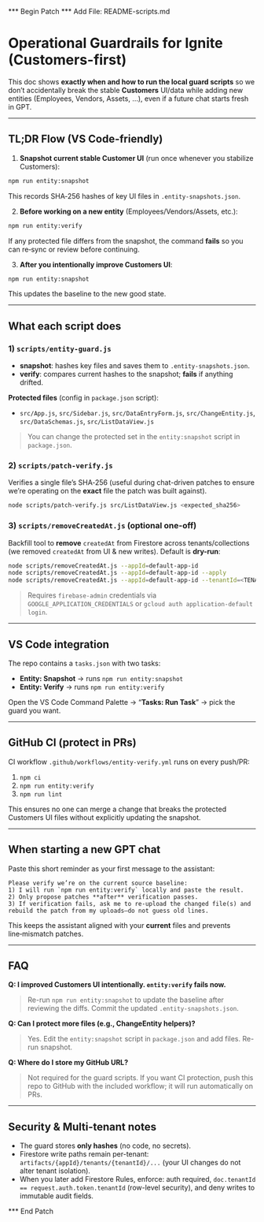 *** Begin Patch
*** Add File: README-scripts.md
# Operational Guardrails for Ignite (Customers-first)

This doc shows **exactly when and how to run the local guard scripts** so we don’t accidentally break the stable **Customers** UI/data while adding new entities (Employees, Vendors, Assets, …), even if a future chat starts fresh in GPT.

---

## TL;DR Flow (VS Code-friendly)

1) **Snapshot current stable Customer UI** (run once whenever you stabilize Customers):
```bash
npm run entity:snapshot
```
This records SHA‑256 hashes of key UI files in `.entity-snapshots.json`.  <!-- audit baseline -->

2) **Before working on a new entity** (Employees/Vendors/Assets, etc.):
```bash
npm run entity:verify
```
If any protected file differs from the snapshot, the command **fails** so you can re‑sync or review before continuing.  <!-- regression catch -->

3) **After you intentionally improve Customers UI**:
```bash
npm run entity:snapshot
```
This updates the baseline to the new good state.  <!-- refresh baseline -->

---

## What each script does

### 1) `scripts/entity-guard.js`
- **snapshot**: hashes key files and saves them to `.entity-snapshots.json`.
- **verify**: compares current hashes to the snapshot; **fails** if anything drifted.

**Protected files** (config in `package.json` script):
- `src/App.js`, `src/Sidebar.js`, `src/DataEntryForm.js`, `src/ChangeEntity.js`, `src/DataSchemas.js`, `src/ListDataView.js`

> You can change the protected set in the `entity:snapshot` script in `package.json`.

### 2) `scripts/patch-verify.js`
Verifies a single file’s SHA‑256 (useful during chat-driven patches to ensure we’re operating on the **exact** file the patch was built against).
```bash
node scripts/patch-verify.js src/ListDataView.js <expected_sha256>
```

### 3) `scripts/removeCreatedAt.js` (optional one-off)
Backfill tool to **remove** `createdAt` from Firestore across tenants/collections (we removed `createdAt` from UI & new writes). Default is **dry-run**:
```bash
node scripts/removeCreatedAt.js --appId=default-app-id
node scripts/removeCreatedAt.js --appId=default-app-id --apply
node scripts/removeCreatedAt.js --appId=default-app-id --tenantId=<TENANT> --collections=customers,employees --apply
```
> Requires `firebase-admin` credentials via `GOOGLE_APPLICATION_CREDENTIALS` or `gcloud auth application-default login`.

---

## VS Code integration

The repo contains a `tasks.json` with two tasks:
- **Entity: Snapshot** → runs `npm run entity:snapshot`
- **Entity: Verify** → runs `npm run entity:verify`

Open the VS Code Command Palette → “**Tasks: Run Task**” → pick the guard you want.  <!-- easy workflow -->

---

## GitHub CI (protect in PRs)

CI workflow `.github/workflows/entity-verify.yml` runs on every push/PR:
1) `npm ci`
2) `npm run entity:verify`  <!-- blocks regressions -->
3) `npm run lint`

This ensures no one can merge a change that breaks the protected Customers UI files without explicitly updating the snapshot.

---

## When starting a **new GPT chat**

Paste this short reminder as your first message to the assistant:
```
Please verify we’re on the current source baseline:
1) I will run `npm run entity:verify` locally and paste the result.
2) Only propose patches **after** verification passes.
3) If verification fails, ask me to re-upload the changed file(s) and rebuild the patch from my uploads—do not guess old lines.
```

This keeps the assistant aligned with your **current** files and prevents line‑mismatch patches.

---

## FAQ

**Q: I improved Customers UI intentionally. `entity:verify` fails now.**
> Re-run `npm run entity:snapshot` to update the baseline after reviewing the diffs. Commit the updated `.entity-snapshots.json`.

**Q: Can I protect more files (e.g., ChangeEntity helpers)?**
> Yes. Edit the `entity:snapshot` script in `package.json` and add files. Re-run snapshot.

**Q: Where do I store my GitHub URL?**
> Not required for the guard scripts. If you want CI protection, push this repo to GitHub with the included workflow; it will run automatically on PRs.

---

## Security & Multi-tenant notes
- The guard stores **only hashes** (no code, no secrets).  <!-- safe -->
- Firestore write paths remain per-tenant: `artifacts/{appId}/tenants/{tenantId}/...` (your UI changes do not alter tenant isolation).
- When you later add Firestore Rules, enforce: auth required, `doc.tenantId == request.auth.token.tenantId` (row-level security), and deny writes to immutable audit fields.

*** End Patch
